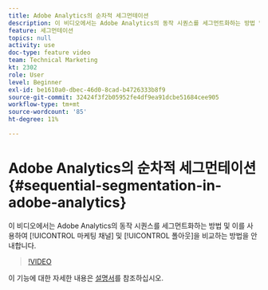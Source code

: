 ```yaml
---
title: Adobe Analytics의 순차적 세그먼테이션
description: 이 비디오에서는 Adobe Analytics의 동작 시퀀스를 세그먼트화하는 방법 및 이를 사용하여 마케팅 채널 및 폴아웃을 비교하는 방법을 안내합니다.
feature: 세그먼테이션
topics: null
activity: use
doc-type: feature video
team: Technical Marketing
kt: 2302
role: User
level: Beginner
exl-id: be1610a0-dbec-46d0-8cad-b4726333b8f9
source-git-commit: 32424f3f2b05952fe4df9ea91dcbe51684cee905
workflow-type: tm+mt
source-wordcount: '85'
ht-degree: 11%

---
```


# Adobe Analytics의 순차적 세그먼테이션 {#sequential-segmentation-in-adobe-analytics}

이 비디오에서는 Adobe Analytics의 동작 시퀀스를 세그먼트화하는 방법 및 이를 사용하여 [!UICONTROL 마케팅 채널] 및 [!UICONTROL 폴아웃]을 비교하는 방법을 안내합니다.

>[!VIDEO](https://video.tv.adobe.com/v/25405/?quality=12)

이 기능에 대한 자세한 내용은 [설명서](https://marketing.adobe.com/resources/help/en_US/analytics/segment/index.html?f=seg_build_ui)를 참조하십시오.
